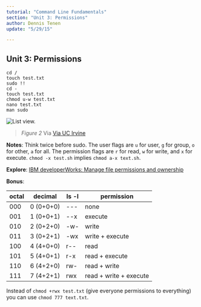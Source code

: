 ```yaml
---
tutorial: "Command Line Fundamentals"
section: "Unit 3: Permissions"
author: Dennis Tenen
update: "5/29/15"

---
```


## Unit 3: Permissions

```
cd /
touch test.txt
sudo !!
cd -
touch test.txt
chmod u-w test.txt
nano test.txt
man sudo
```

![List view.](../images/perm.png)

> *Figure 2* Via
[Via UC Irvine](http://www.ics.uci.edu/computing/linux/file-security.php)

**Notes**: Think twice before sudo. The user flags are `u` for user, `g` for
group, `o` for other, `a` for all. The permission flags are `r` for read, `w`
for write, and `x` for execute. `chmod -x test.sh` implies `chmod a-x text.sh`.

**Explore**: [IBM developerWorks: Manage file permissions and ownership](http://www.ibm.com/developerworks/library/l-lpic1-v3-104-5/)

**Bonus**:

octal | decimal   | ls -l |permission
------|-----------|-------|--------------
000   | 0 (0+0+0) | ---   | none
001   | 1 (0+0+1) | --x   | execute
010   | 2 (0+2+0) | -w-   | write
011   | 3 (0+2+1) | -wx   | write + execute
100   | 4 (4+0+0) | r--   | read
101   | 5 (4+0+1) | r-x   | read + execute
110   | 6 (4+2+0) | rw-   | read + write
111   | 7 (4+2+1) | rwx   | read + write + execute

Instead of `chmod +rwx test.txt` (give everyone permissions to everything) you can
use `chmod 777 text.txt`.

